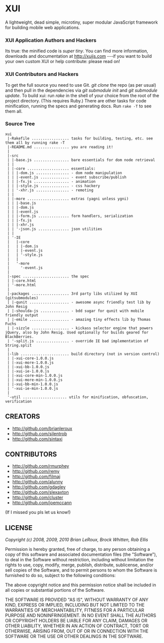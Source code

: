XUI
===

A lightweight, dead simple, microtiny, super modular JavaScript framework for building mobile web applications.


### XUI Application Authors and Hackers

Its true: the minified code is _super tiny_. You can find more information, downloads and documentation at http://xuijs.com ---if you want to build your own custom XUI or help contribute: please read on!

### XUI Contributors and Hackers

To get the full source you need to use Git. _git clone_ the repo (as per usual) and then pull in the dependencies via _git submodule init_ and _git submodule update_. To build xui: run _rake_ in the shell of your choice from the root of the project directory. (This requires Ruby.) There are other tasks for code minification, running the specs and generating docs. Run `rake -T` to see them all.

### Source Tree

	xui
	 |-Rakefile ................. tasks for building, testing, etc. see them all by running rake -T
	 |-README.md ................ you are reading it!
	 | 
	 |-src
	 | |-base.js ................ bare essentials for dom node retrieval
	 | |
	 | |-core ................... essentials:
	 | | |-dom.js ............... - dom node manipulation
	 | | |-event.js ............. - event subscribe/publish
	 | | |-fx.js ................ - animation
	 | | |-style.js ............. - css hackery
	 | | '-xhr.js ............... - remoting
	 | |
	 | |-more ................... extras (yagni unless ygni)
	 | | |-base.js  
	 | | |-dom.js  	
	 | | |-event.js	
	 | | |-form.js .............. form handlers, serialization
	 | | |-fx.js	
	 | | |-xhr.js  
	 | | '-json.js .............. json utilities
	 | |
	 | '-IE
	 |   |-core
	 |   | |-dom.js
	 |   | |-event.js
	 |   | '-style.js
	 |   | 
	 |   '-more
	 |     '-event.js
	 |
	 |-spec ..................... the spec
	 | |-core.html
	 | '-more.html
	 | 
	 |-packages ................. 3rd party libs utilized by XUI (gitsubmodules)
	 | |-qunit .................. - awesome async friendly test lib by John Resig
	 | |-shoulda-js ............. - bdd sugar for qunit with mobile friendly output
	 | |-emile .................. - amazing tiny effects lib by Thomas Fuchs
	 | |-sizzle ................. - kickass selector engine that powers jQuery, also by John Resig. Used optionally for builds geared for BlackBerries.
	 | '-split.js ............... - override IE bad implementation of String.split
	 |
	 |-lib ...................... build directory (not in version control)
	 | |-xui-core-1.0.0.js
	 | |-xui-more-1.0.0.js
	 | |-xui-bb-1.0.0.js
	 | |-xui-ie-1.0.0.js
	 | |-xui-core-min-1.0.0.js
	 | |-xui-more-min-1.0.0.js
	 | |-xui-bb-min-1.0.0.js
	 | '-xui-ie-min-1.0.0.js
	 | 
	 '-util .................... utils for minification, obfuscation, verification


CREATORS
---

- http://github.com/brianleroux
- http://github.com/silentrob
- http://github.com/sintaxi


CONTRIBUTORS 
---

- http://github.com/rmurphey 
- http://github.com/remy
- http://github.com/filmaj
- http://github.com/alunny
- http://github.com/gdagley
- http://github.com/slexaxton
- http://github.com/cluster
- http://github.com/joemccann

(If I missed you pls let us know!)

LICENSE
---

_Copyright (c) 2008, 2009, 2010 Brian LeRoux, Brock Whitten, Rob Ellis_

Permission is hereby granted, free of charge, to any person obtaining
a copy of this software and associated documentation files (the
"Software"), to deal in the Software without restriction, including
without limitation the rights to use, copy, modify, merge, publish,
distribute, sublicense, and/or sell copies of the Software, and to
permit persons to whom the Software is furnished to do so, subject to
the following conditions:

The above copyright notice and this permission notice shall be included
in all copies or substantial portions of the Software.

THE SOFTWARE IS PROVIDED "AS IS", WITHOUT WARRANTY OF ANY KIND,
EXPRESS OR IMPLIED, INCLUDING BUT NOT LIMITED TO THE WARRANTIES OF
MERCHANTABILITY, FITNESS FOR A PARTICULAR PURPOSE AND NONINFRINGEMENT.
IN NO EVENT SHALL THE AUTHORS OR COPYRIGHT HOLDERS BE LIABLE FOR ANY
CLAIM, DAMAGES OR OTHER LIABILITY, WHETHER IN AN ACTION OF CONTRACT,
TORT OR OTHERWISE, ARISING FROM, OUT OF OR IN CONNECTION WITH THE
SOFTWARE OR THE USE OR OTHER DEALINGS IN THE SOFTWARE.

